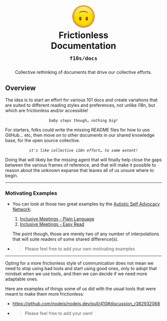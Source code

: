 <div align=center>

# <img alt="Accessibility" src="./assets/Frictionless.svg" height=72 /><br/>Frictionless<br/>Documentation<br/><sup><sub>`f10s/docs`</sub></sup>

Collective rethinking of documents that drive our collective efforts.

</div>

## Overview

The idea is to start an effort for various 101 docs and create variations that are suited to different reading styles and preferences, not unlike i18n, but which are frictionless and/or accessible!

<div align=center><p>

_`baby steps though… nothing big!`_

</p></div>

For starters, folks could write the missing README files for how to use GitHub… etc, then move on to other documents in our shared knowledge base, for the open source collective.

<div align=center><p>

_`it's like collective i18n effort… to some extent!`_

</p></div>

Doing that will likely be the missing agent that will finally help close the gaps between the various frames of reference, and that will make it possible to reason about the unknown expanse that leaves all of us unsure where to begin.

---

### Motivating Examples

- You can look at those two great examples by the [Autistic Self Advocacy Network](autisticadvocacy.org):

  1. [Inclusive Meetings - Plain Language](https://autisticadvocacy.org/wp-content/uploads/2019/06/PL-Inclusive-Meetings.pdf)
  2. [Inclusive Meetings - Easy Read](https://autisticadvocacy.org/wp-content/uploads/2019/06/er-inclusive-meetings.pdf)

  The point though, those are merely two of any number of interpolations that will suite readers of some shared difference(s).

- > Please feel free to add your own motivating examples

---

Opting for a more frictionless style of communication does not mean we need to stop using bad tools and start using good ones, only to adopt that mindset when we use tools, and then we can decide if we need more adaptable ones.

Here are examples of things some of us did with the usual tools that were meant to make them more frictionless:

- https://github.com/nodejs/nodejs.dev/pull/410#discussion_r382932068
- > Please feel free to add your own!

